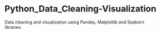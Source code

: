 # Python_Data_Cleaning-Visualization
Data cleaning and visualization using Pandas, Matplotlib and Seaborn libraries.
